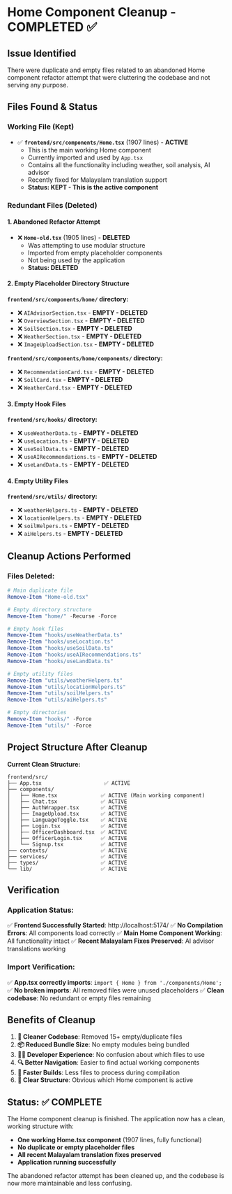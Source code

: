 # Home Component Cleanup - COMPLETED ✅

## Issue Identified
There were duplicate and empty files related to an abandoned Home component refactor attempt that were cluttering the codebase and not serving any purpose.

## Files Found & Status

### **Working File (Kept)**
- ✅ **`frontend/src/components/Home.tsx`** (1907 lines) - **ACTIVE**
  - This is the main working Home component
  - Currently imported and used by `App.tsx`
  - Contains all the functionality including weather, soil analysis, AI advisor
  - Recently fixed for Malayalam translation support
  - **Status: KEPT - This is the active component**

### **Redundant Files (Deleted)**

#### **1. Abandoned Refactor Attempt**
- ❌ **`Home-old.tsx`** (1905 lines) - **DELETED**
  - Was attempting to use modular structure
  - Imported from empty placeholder components
  - Not being used by the application
  - **Status: DELETED**

#### **2. Empty Placeholder Directory Structure**
**`frontend/src/components/home/` directory:**
- ❌ `AIAdvisorSection.tsx` - **EMPTY - DELETED**
- ❌ `OverviewSection.tsx` - **EMPTY - DELETED** 
- ❌ `SoilSection.tsx` - **EMPTY - DELETED**
- ❌ `WeatherSection.tsx` - **EMPTY - DELETED**
- ❌ `ImageUploadSection.tsx` - **EMPTY - DELETED**

**`frontend/src/components/home/components/` directory:**
- ❌ `RecommendationCard.tsx` - **EMPTY - DELETED**
- ❌ `SoilCard.tsx` - **EMPTY - DELETED**
- ❌ `WeatherCard.tsx` - **EMPTY - DELETED**

#### **3. Empty Hook Files**
**`frontend/src/hooks/` directory:**
- ❌ `useWeatherData.ts` - **EMPTY - DELETED**
- ❌ `useLocation.ts` - **EMPTY - DELETED**
- ❌ `useSoilData.ts` - **EMPTY - DELETED**
- ❌ `useAIRecommendations.ts` - **EMPTY - DELETED**
- ❌ `useLandData.ts` - **EMPTY - DELETED**

#### **4. Empty Utility Files**
**`frontend/src/utils/` directory:**
- ❌ `weatherHelpers.ts` - **EMPTY - DELETED**
- ❌ `locationHelpers.ts` - **EMPTY - DELETED**
- ❌ `soilHelpers.ts` - **EMPTY - DELETED**
- ❌ `aiHelpers.ts` - **EMPTY - DELETED**

## Cleanup Actions Performed

### **Files Deleted:**
```powershell
# Main duplicate file
Remove-Item "Home-old.tsx"

# Empty directory structure
Remove-Item "home/" -Recurse -Force

# Empty hook files
Remove-Item "hooks/useWeatherData.ts"
Remove-Item "hooks/useLocation.ts" 
Remove-Item "hooks/useSoilData.ts"
Remove-Item "hooks/useAIRecommendations.ts"
Remove-Item "hooks/useLandData.ts"

# Empty utility files  
Remove-Item "utils/weatherHelpers.ts"
Remove-Item "utils/locationHelpers.ts"
Remove-Item "utils/soilHelpers.ts"
Remove-Item "utils/aiHelpers.ts"

# Empty directories
Remove-Item "hooks/" -Force
Remove-Item "utils/" -Force
```

## Project Structure After Cleanup

**Current Clean Structure:**
```
frontend/src/
├── App.tsx                    ✅ ACTIVE
├── components/
│   ├── Home.tsx              ✅ ACTIVE (Main working component)
│   ├── Chat.tsx              ✅ ACTIVE
│   ├── AuthWrapper.tsx       ✅ ACTIVE
│   ├── ImageUpload.tsx       ✅ ACTIVE 
│   ├── LanguageToggle.tsx    ✅ ACTIVE
│   ├── Login.tsx             ✅ ACTIVE
│   ├── OfficerDashboard.tsx  ✅ ACTIVE
│   ├── OfficerLogin.tsx      ✅ ACTIVE
│   └── Signup.tsx            ✅ ACTIVE
├── contexts/                 ✅ ACTIVE
├── services/                 ✅ ACTIVE
├── types/                    ✅ ACTIVE
└── lib/                      ✅ ACTIVE
```

## Verification

### **Application Status:**
✅ **Frontend Successfully Started**: http://localhost:5174/
✅ **No Compilation Errors**: All components load correctly
✅ **Main Home Component Working**: All functionality intact
✅ **Recent Malayalam Fixes Preserved**: AI advisor translations working

### **Import Verification:**
✅ **App.tsx correctly imports**: `import { Home } from './components/Home';`
✅ **No broken imports**: All removed files were unused placeholders
✅ **Clean codebase**: No redundant or empty files remaining

## Benefits of Cleanup

1. **🧹 Cleaner Codebase**: Removed 15+ empty/duplicate files
2. **📦 Reduced Bundle Size**: No empty modules being bundled
3. **👨‍💻 Developer Experience**: No confusion about which files to use
4. **🔍 Better Navigation**: Easier to find actual working components
5. **🚀 Faster Builds**: Less files to process during compilation
6. **📝 Clear Structure**: Obvious which Home component is active

## Status: ✅ COMPLETE

The Home component cleanup is finished. The application now has a clean, working structure with:
- **One working Home.tsx component** (1907 lines, fully functional)
- **No duplicate or empty placeholder files**
- **All recent Malayalam translation fixes preserved**
- **Application running successfully**

The abandoned refactor attempt has been cleaned up, and the codebase is now more maintainable and less confusing.